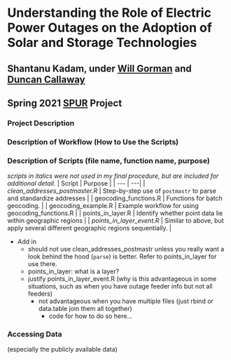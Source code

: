 # Understanding the Role of Electric Power Outages on the Adoption of Solar and Storage Technologies
## Shantanu Kadam, under [Will Gorman](https://sites.google.com/view/whgorman/home) and [Duncan Callaway](https://erg.berkeley.edu/people/callaway-duncan/) 
## Spring 2021 [SPUR](https://nature.berkeley.edu/undergraduate-research/spur/) Project
### Project Description
### Description of Workflow (How to Use the Scripts)
### Description of Scripts (file name, function name, purpose)
_scripts in italics were not used in my final procedure, but are included for additional detail._
| Script | Purpose |
| --- | ---|
| _clean_addresses_postmaster.R_ | Step-by-step use of `postmastr` to parse and standardize addresses |
| geocoding_functions.R | Functions for batch geocoding. |
| geocoding_example.R | Example workflow for using geocoding_functions.R |
| points_in_layer.R | Identify whether point data lie within geographic regions |
| _points_in_layer_event.R_ | Similar to above, but apply several different geographic regions sequentially. |

* Add in 
    * should not use clean_addresses_postmastr unless you really want a look behind the hood (`parse`) is better. Refer to points_in_layer for use there. 
    * points_in_layer: what is a layer? 
    * justify points_in_layer_event.R (why is this advantageous in some situations, such as when you have outage feeder info but not all feeders)
        * not advantageous when you have multiple files (just rbind or data.table join them all together) 
            * code for how to do so here... 

### Accessing Data
(especially the publicly available data)
